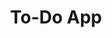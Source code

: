 ---
title: "To-Do App"
description: "This web app was created using the Intro to React course by Platzi and improved with the Render Patterns course by Platzi. The styles were implemented from a Figma Community Design"
image: "./img/projects/to-do-app.png"
sourceCode: "https://github.com/martin-tercero1/curso-react-intro"
liveDemo: "https://to-do-lake-mu.vercel.app"
technologies: ["React", "Tailwind"]
order: 2
---
